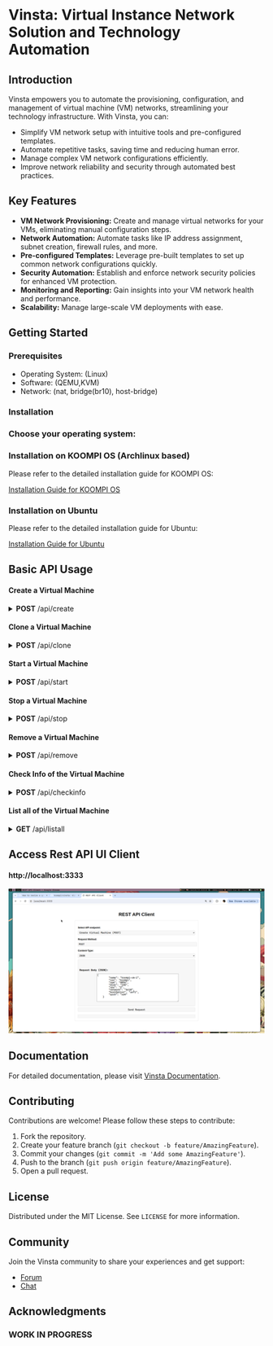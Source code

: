 # Vinsta: Virtual Instance Network Solution and Technology Automation

## Introduction

Vinsta empowers you to automate the provisioning, configuration, and management of virtual machine (VM) networks, streamlining your technology infrastructure. With Vinsta, you can:

- Simplify VM network setup with intuitive tools and pre-configured templates.
- Automate repetitive tasks, saving time and reducing human error.
- Manage complex VM network configurations efficiently.
- Improve network reliability and security through automated best practices.

## Key Features

- **VM Network Provisioning:** Create and manage virtual networks for your VMs, eliminating manual configuration steps.
- **Network Automation:** Automate tasks like IP address assignment, subnet creation, firewall rules, and more.
- **Pre-configured Templates:** Leverage pre-built templates to set up common network configurations quickly.
- **Security Automation:** Establish and enforce network security policies for enhanced VM protection.
- **Monitoring and Reporting:** Gain insights into your VM network health and performance.
- **Scalability:** Manage large-scale VM deployments with ease.

## Getting Started

### Prerequisites

- Operating System: (Linux)
- Software: (QEMU,KVM)
- Network: (nat, bridge(br10), host-bridge)

### Installation

### Choose your operating system:
### Installation on KOOMPI OS (Archlinux based)

Please refer to the detailed installation guide for KOOMPI OS:

[Installation Guide for KOOMPI OS](docs/installation-guide/koompi/README.md)

### Installation on Ubuntu

Please refer to the detailed installation guide for Ubuntu:

[Installation Guide for Ubuntu](docs/installation-guide/ubuntu/README.md)

## Basic API Usage

#### Create a Virtual Machine

<details close="close">
<summary><b>POST</b> /api/create</summary>

```json
{
    "name": "koompi-vm-1",
    "iso": "koompi",
    "ram": "4096",
    "disk": "15G",
    "cpu": "2",
    "network": "br10",
    "bootOption": "uefi",
    "arch": "x64"
}
```
</details>

#### Clone a Virtual Machine

<details close="close">
<summary><b>POST</b> /api/clone</summary>

```json
{
  "image": "koompi",
  "name": "koompi-vm1",
  "ram": "8192",
  "disk": "100G",
  "cpu": "8"
}
```
</details>


#### Start a Virtual Machine

<details close="close">
<summary><b>POST</b> /api/start</summary>

```json
{
  "name": "koompi-vm1",
}
```
</details>

#### Stop a Virtual Machine

<details close="close">
<summary><b>POST</b> /api/stop</summary>

```json
{
  "name": "koompi-vm1",
}
```
</details>

#### Remove a Virtual Machine

<details close="close">
<summary><b>POST</b> /api/remove</summary>

```json
{
  "name": "koompi-vm1",
}
```
</details>

#### Check Info of the Virtual Machine

<details close="close">
<summary><b>POST</b> /api/checkinfo</summary>

```json
{
  "name": "koompi-vm1",
}
```
</details>


#### List all of the Virtual Machine

<details close="close">
<summary><b>GET</b> /api/listall</summary>

```json
{
}
```
</details>


## Access Rest API UI Client
#### http://localhost:3333

![image info](./assets/localhost.png)

## Documentation

For detailed documentation, please visit [Vinsta Documentation](https://github.com/koompi/vinsta/docs/README.md).

## Contributing

Contributions are welcome! Please follow these steps to contribute:

1. Fork the repository.
2. Create your feature branch (`git checkout -b feature/AmazingFeature`).
3. Commit your changes (`git commit -m 'Add some AmazingFeature'`).
4. Push to the branch (`git push origin feature/AmazingFeature`).
5. Open a pull request.

## License

Distributed under the MIT License. See `LICENSE` for more information.

## Community

Join the Vinsta community to share your experiences and get support:

- [Forum](https://localhost:3000)
- [Chat](https://localhost:3000)


## Acknowledgments

### WORK IN PROGRESS